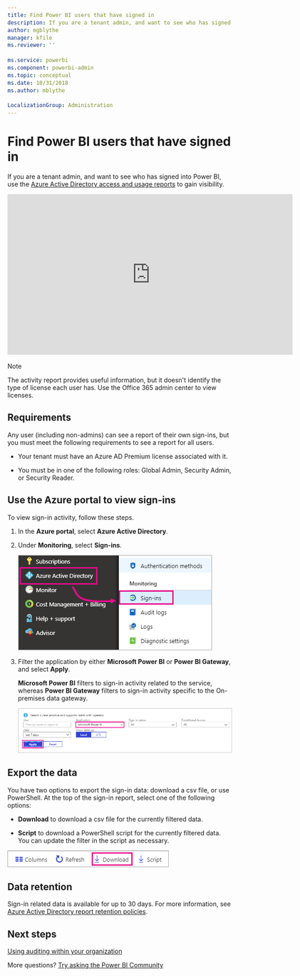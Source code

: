 ```yaml
---
title: Find Power BI users that have signed in
description: If you are a tenant admin, and want to see who has signed into Power BI, you can use the Azure Active Directory access and usage reports to gain visibility.
author: mgblythe
manager: kfile
ms.reviewer: ''

ms.service: powerbi
ms.component: powerbi-admin
ms.topic: conceptual
ms.date: 10/31/2018
ms.author: mblythe

LocalizationGroup: Administration
---
```


# Find Power BI users that have signed in

If you are a tenant admin, and want to see who has signed into Power BI, use the [Azure Active Directory access and usage reports](/azure/active-directory/reports-monitoring/concept-sign-ins) to gain visibility.

<iframe width="640" height="360" src="https://www.youtube.com/embed/1AVgh9w9VM8?showinfo=0" frameborder="0" allowfullscreen></iframe>

> [!NOTE]
> The activity report provides useful information, but it doesn't identify the type of license each user has. Use the Office 365 admin center to view licenses.

## Requirements

Any user (including non-admins) can see a report of their own sign-ins, but you must meet the following requirements to see a report for all users.

* Your tenant must have an Azure AD Premium license associated with it.

* You must be in one of the following roles: Global Admin, Security Admin, or Security Reader.

## Use the Azure portal to view sign-ins

To view sign-in activity, follow these steps.

1. In the **Azure portal**, select **Azure Active Directory**.

1. Under **Monitoring**, select **Sign-ins**.
   
    ![Azure AD sign-ins](media/service-admin-access-usage/azure-portal-sign-ins.png)

1. Filter the application by either **Microsoft Power BI** or **Power BI Gateway**, and select **Apply**.

    **Microsoft Power BI** filters to sign-in activity related to the service, whereas **Power BI Gateway** filters to sign-in activity specific to the On-premises data gateway.
   
    ![Filter sign-ins](media/service-admin-access-usage/sign-in-filter.png)

## Export the data

You have two options to export the sign-in data: download a csv file, or use PowerShell. At the top of the sign-in report, select one of the following options:

* **Download** to download a csv file for the currently filtered data.

* **Script** to download a PowerShell script for the currently filtered data. You can update the filter in the script as necessary.

![Download csv file or script](media/service-admin-access-usage/download-sign-in-data-csv.png)

## Data retention

Sign-in related data is available for up to 30 days. For more information, see [Azure Active Directory report retention policies](/azure/active-directory/reports-monitoring/reference-reports-data-retention).

## Next steps

[Using auditing within your organization](service-admin-auditing.md)

More questions? [Try asking the Power BI Community](https://community.powerbi.com/)

